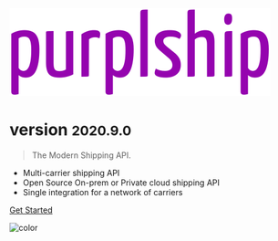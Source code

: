 
![logo](_media/logo.svg)

# version <small>2020.9.0</small>

> The Modern Shipping API.

- Multi-carrier shipping API
- Open Source On-prem or Private cloud shipping API
- Single integration for a network of carriers

[Get Started](#introduction)

![color](#eeeeee)

